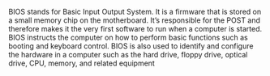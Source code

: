 BIOS stands for Basic Input Output System. It is a firmware that is stored on a small memory chip on the motherboard. It’s responsible for the POST and therefore makes it the very first software to run when a computer is started. BIOS instructs the computer on how to perform basic functions such as booting and keyboard control. BIOS is also used to identify and configure the hardware in a computer such as the hard drive, floppy drive, optical drive, CPU, memory, and related equipment

